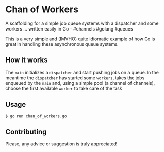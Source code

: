 # Chan of Workers

A scaffolding for a simple job queue systems with a dispatcher and some workers
... written easily in Go - #channels #golang #queues

This is a very simple and (IMVHO) quite idiomatic example of how Go is great
in handling these asynchronous queue systems.

## How it works

The `main` initializes a `dispatcher` and start pushing jobs on a queue.
In the meantime the `dispatcher` has started some `workers`, takes the
jobs enqueued by the `main` and, using a simple pool (a channel of
channels), choose the first available `worker` to take care of the task

## Usage

`$ go run chan_of_workers.go`

## Contributing
Please, any advice or suggestion is truly appreciated!
